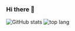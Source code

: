 ### Hi there 👋

![GitHub stats](https://github-readme-stats.vercel.app/api?username=wesleych3n&show_icons=true)
![top lang](https://github-readme-stats.vercel.app/api/top-langs/?username=wesleych3n&hide=Jupyter%20notebook&layout=compact)
<!--
**WesleyCh3n/WesleyCh3n** is a ✨ _special_ ✨ repository because its `README.md` (this file) appears on your GitHub profile.

Here are some ideas to get you started:

- 🔭 I’m currently working on ...
- 🌱 I’m currently learning ...
- 👯 I’m looking to collaborate on ...
- 🤔 I’m looking for help with ...
- 💬 Ask me about ...
- 📫 How to reach me: ...
- 😄 Pronouns: ...
- ⚡ Fun fact: ...
-->
